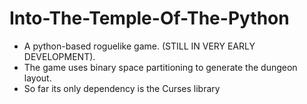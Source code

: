 # Into-The-Temple-Of-The-Python
- A python-based roguelike game. (STILL IN VERY EARLY DEVELOPMENT).
- The game uses binary space partitioning to generate the dungeon layout.
- So far its only dependency is the Curses library
